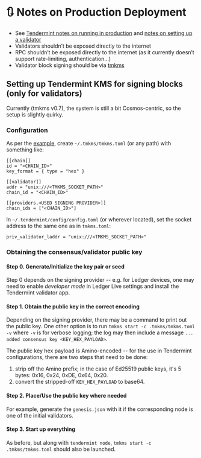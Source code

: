 # 🔃 Notes on Production Deployment

* See [Tendermint notes on running in production](https://docs.tendermint.com/master/tendermint-core/running-in-production.html) and [notes on setting up a validator](https://docs.tendermint.com/master/tendermint-core/validators.html#setting-up-a-validator)
* Validators shouldn’t be exposed directly to the internet
* RPC shouldn’t be exposed directly to the internet (as it currently doesn’t support rate-limiting, authentication…)
* Validator block signing should be via [tmkms](https://github.com/iqlusioninc/tmkms)

## Setting up Tendermint KMS for signing blocks (only for validators)

Currently (tmkms v0.7), the system is still a bit Cosmos-centric, so the setup is slightly quirky.

### Configuration

As per the [example](https://github.com/iqlusioninc/tmkms/blob/develop/tmkms.toml.example), create `~/.tmkms/tmkms.toml` (or any path) with something like:

```
[[chain]]
id = "<CHAIN_ID>"
key_format = { type = "hex" }

[[validator]]
addr = "unix:///<TMKMS_SOCKET_PATH>"
chain_id = "<CHAIN_ID>"

[[providers.<USED SIGNING PROVIDER>]]
chain_ids = ["<CHAIN_ID>"]
```

In `~/.tendermint/config/config.toml` (or wherever located), set the socket address to the same one as in `tmkms.toml`:

```
priv_validator_laddr = "unix:///<TMKMS_SOCKET_PATH>"
```

### Obtaining the consensus/validator public key

#### Step 0. Generate/Initialize the key pair or seed

Step 0 depends on the signing provider -- e.g. for Ledger devices, one may need to enable _developer mode_ in Ledger Live settings and install the Tendermint validator app.

#### Step 1. Obtain the public key in the correct encoding

Depending on the signing provider, there may be a command to print out the public key. One other option is to run `tmkms start -c .tmkms/tmkms.toml -v` where `-v` is for verbose logging; the log may then include a message `... added consensus key <KEY_HEX_PAYLOAD>`.

The public key hex payload is Amino-encoded -- for the use in Tendermint configurations, there are two steps that need to be done:

1. strip off the Amino prefix; in the case of Ed25519 public keys, it's 5 bytes: 0x16, 0x24, 0xDE, 0x64, 0x20.
2. convert the stripped-off `KEY_HEX_PAYLOAD` to base64.

#### Step 2. Place/Use the public key where needed

For example, generate the `genesis.json` with it if the corresponding node is one of the initial validators.

#### Step 3. Start up everything

As before, but along with `tendermint node`, `tmkms start -c .tmkms/tmkms.toml` should also be launched.
